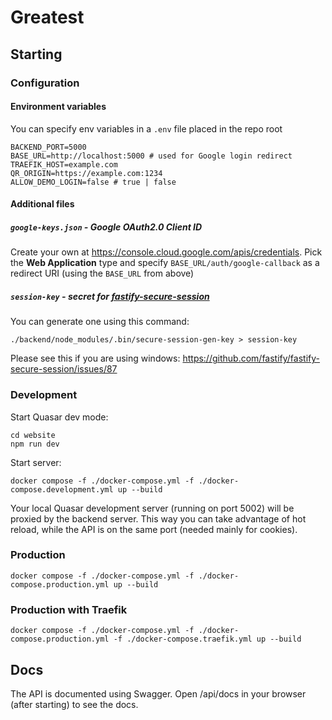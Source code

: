 # Greatest

## Starting
### Configuration
#### Environment variables
You can specify env variables in a `.env` file placed in the repo root
```dotenv
BACKEND_PORT=5000
BASE_URL=http://localhost:5000 # used for Google login redirect
TRAEFIK_HOST=example.com
QR_ORIGIN=https://example.com:1234
ALLOW_DEMO_LOGIN=false # true | false
```
#### Additional files
##### `google-keys.json` - Google OAuth2.0 Client ID
Create your own at https://console.cloud.google.com/apis/credentials.
Pick the **Web Application** type and specify `BASE_URL/auth/google-callback` as a redirect URI (using the `BASE_URL` from above)

##### `session-key` - secret for [fastify-secure-session](https://github.com/fastify/fastify-secure-session)
You can generate one using this command:
```shell
./backend/node_modules/.bin/secure-session-gen-key > session-key
```
Please see this if you are using windows: https://github.com/fastify/fastify-secure-session/issues/87

### Development
Start Quasar dev mode:
```shell
cd website
npm run dev
```
Start server:
```shell
docker compose -f ./docker-compose.yml -f ./docker-compose.development.yml up --build
```
Your local Quasar development server (running on port 5002) will be proxied by the backend server. This way you can take advantage of hot reload, while the API is on the same port (needed mainly for cookies).

### Production
```shell
docker compose -f ./docker-compose.yml -f ./docker-compose.production.yml up --build
```

### Production with Traefik
```shell
docker compose -f ./docker-compose.yml -f ./docker-compose.production.yml -f ./docker-compose.traefik.yml up --build
```

## Docs
The API is documented using Swagger. Open /api/docs in your browser (after starting) to see the docs.
